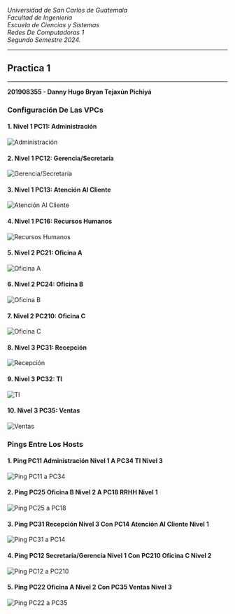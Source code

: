 *Universidad de San Carlos de Guatemala*  
*Facultad de Ingenieria*  
*Escuela de Ciencias y Sistemas*  
*Redes De Computadoras 1*  
*Segundo Semestre 2024.*  

___
## **Practica 1**
___
**201908355 - Danny Hugo Bryan Tejaxún Pichiyá**

### Configuración De Las VPCs
#### 1. Nivel 1 PC11: Administración
![Administración](./Img/PC11.png)

#### 2. Nivel 1 PC12: Gerencia/Secretaría
![Gerencia/Secretaría](./Img/PC12.png)

#### 3. Nivel 1 PC13: Atención Al Cliente
![Atención Al Cliente](./Img/PC13.png)

#### 4. Nivel 1 PC16: Recursos Humanos
![Recursos Humanos](./Img/PC16.png)

#### 5. Nivel 2 PC21: Oficina A
![Oficina A](./Img/PC21.png)

#### 6. Nivel 2 PC24: Oficina B
![Oficina B](./Img/PC24.png)

#### 7. Nivel 2 PC210: Oficina C
![Oficina C](./Img/PC210.png)

#### 8. Nivel 3 PC31: Recepción
![Recepción](./Img/PC31.png)

#### 9. Nivel 3 PC32: TI
![TI](./Img/PC32.png)

#### 10. Nivel 3 PC35: Ventas
![Ventas](./Img/PC35.png)

### Pings Entre Los Hosts
#### 1. Ping PC11 Administración Nivel 1 A PC34 TI Nivel 3
![Ping PC11 a PC34](./Img/Ping11_34.png)

#### 2. Ping PC25 Oficina B Nivel 2 A PC18 RRHH Nivel 1
![Ping PC25 a PC18](./Img/Ping25_18.png)

#### 3. Ping PC31 Recepción Nivel 3 Con PC14 Atención Al Cliente Nivel 1
![Ping PC31 a PC14](./Img/Ping31_14.png)

#### 4. Ping PC12 Secretaría/Gerencia Nivel 1 Con PC210 Oficina C Nivel 2
![Ping PC12 a PC210](./Img/Ping12_210.png)

#### 5. Ping PC22 Oficina A Nivel 2 Con PC35 Ventas Nivel 3
![Ping PC22 a PC35](./Img/Ping22_35.png)